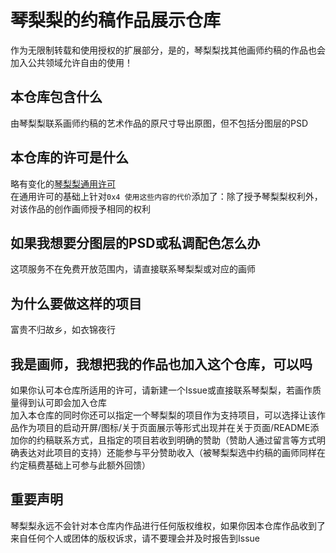 # 琴梨梨的约稿作品展示仓库
作为无限制转载和使用授权的扩展部分，是的，琴梨梨找其他画师约稿的作品也会加入公共领域允许自由的使用！  

## 本仓库包含什么
由琴梨梨联系画师约稿的艺术作品的原尺寸导出原图，但不包括分图层的PSD  

## 本仓库的许可是什么
略有变化的[琴梨梨通用许可](https://github.com/qinlili23333/QinliliUniversalLicense/blob/main/LICENSE)  
在通用许可的基础上针对`0x4 使用这些内容的代价`添加了：除了授予琴梨梨权利外，对该作品的创作画师授予相同的权利  

## 如果我想要分图层的PSD或私调配色怎么办
这项服务不在免费开放范围内，请直接联系琴梨梨或对应的画师  

## 为什么要做这样的项目
富贵不归故乡，如衣锦夜行

## 我是画师，我想把我的作品也加入这个仓库，可以吗
如果你认可本仓库所适用的许可，请新建一个Issue或直接联系琴梨梨，若画作质量得到认可即会加入仓库  
加入本仓库的同时你还可以指定一个琴梨梨的项目作为支持项目，可以选择让该作品作为项目的启动开屏/图标/关于页面展示等形式出现并在关于页面/README添加你的约稿联系方式，且指定的项目若收到明确的赞助（赞助人通过留言等方式明确表达对此项目的支持）还能参与平分赞助收入（被琴梨梨选中约稿的画师同样在约定稿费基础上可参与此额外回馈）  

## 重要声明
琴梨梨永远不会针对本仓库内作品进行任何版权维权，如果你因本仓库作品收到了来自任何个人或团体的版权诉求，请不要理会并及时报告到Issue  

